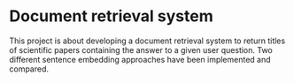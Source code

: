 #  Document retrieval system
This project is about developing a document retrieval system to return titles of scientific papers containing the answer to a given user question.  Two different sentence embedding approaches have been implemented and compared.

